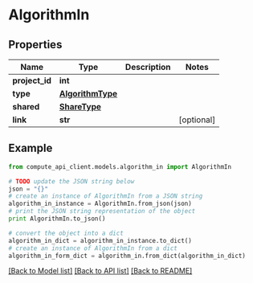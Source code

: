 # AlgorithmIn


## Properties
Name | Type | Description | Notes
------------ | ------------- | ------------- | -------------
**project_id** | **int** |  | 
**type** | [**AlgorithmType**](AlgorithmType.md) |  | 
**shared** | [**ShareType**](ShareType.md) |  | 
**link** | **str** |  | [optional] 

## Example

```python
from compute_api_client.models.algorithm_in import AlgorithmIn

# TODO update the JSON string below
json = "{}"
# create an instance of AlgorithmIn from a JSON string
algorithm_in_instance = AlgorithmIn.from_json(json)
# print the JSON string representation of the object
print AlgorithmIn.to_json()

# convert the object into a dict
algorithm_in_dict = algorithm_in_instance.to_dict()
# create an instance of AlgorithmIn from a dict
algorithm_in_form_dict = algorithm_in.from_dict(algorithm_in_dict)
```
[[Back to Model list]](../README.md#documentation-for-models) [[Back to API list]](../README.md#documentation-for-api-endpoints) [[Back to README]](../README.md)


